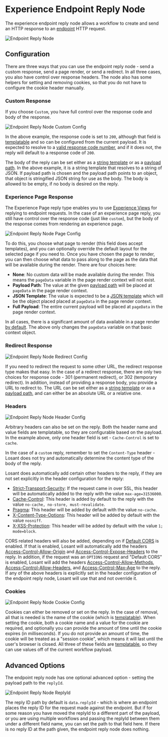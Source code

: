 # Experience Endpoint Reply Node

The experience endpoint reply node allows a workflow to create and send an HTTP response to an [endpoint](/experiences/endpoints/) HTTP request.

![Endpoint Reply Node](/images/workflows/outputs/endpoint-reply-node.png "Endpoint Reply Node")

## Configuration

There are three ways that you can use the endpoint reply node - send a custom response, send a page render, or send a redirect. In all three cases, you also have control over response headers. The node also has some helpers for setting and removing cookies, so that you do not have to configure the cookie header manually.

### Custom Response

If you choose `Custom`, you have full control over the response code and body of the response.

![Endpoint Reply Node Custom Config](/images/workflows/outputs/endpoint-reply-node-custom-config.png "Endpoint Reply Node Custom Config")

In the above example, the response code is set to `200`, although that field is [templatable](/workflows/accessing-payload-data/#string-templates) and so can be configured from the current payload. It is expected to resolve to a [valid response code number](https://en.wikipedia.org/wiki/List_of_HTTP_status_codes), and if it does not, the reply will default to a response code of `200`.

The body of the reply can be set either as a [string template](/workflows/accessing-payload-data/#string-templates) or as a [payload path](/workflows/accessing-payload-data/#payload-paths). In the above example, it is a string template that resolves to a string of JSON. If payload path is chosen and the payload path points to an object, that object is stringified JSON string for use as the body. The body is allowed to be empty, if no body is desired on the reply.

### Experience Page Response

The Experience Page reply type enables you to use [Experience Views](/experience/views/) for replying to endpoint requests. In the case of an experience page reply, you still have control over the response code (just like `custom`), but the body of the response comes from rendering an experience page.

![Endpoint Reply Node Page Config](/images/workflows/outputs/endpoint-reply-node-page-config.png "Endpoint Reply Node Page Config")

To do this, you choose what page to render (this field does accept templates), and you can optionally override the default layout for the selected page if you need to. Once you have chosen the page to render, you can then choose what data to pass along to the page as the data that will be available during the render. There are four choices here:

* **None**: No custom data will be made available during the render. This means the `pageData` variable in the page render context will not exist.
* **Payload Path**: The value at the given [payload path](/workflows/accessing-payload-data/#payload-paths) will be placed at `pageData` in the page render context.
* **JSON Template**: The value is expected to be a [JSON template](/workflows/accessing-payload-data/#json-templates) which will be the object placed placed at `pageData` in the page render context.
* **Full Payload**: The entire current payload will be placed at `pageData` in the page render context.

In all cases, there is a significant amount of data available in a page render [by default](/experiences/views/#data-that-is-always-provided). The above only changes the `pageData` variable on that basic context object.

### Redirect Response

![Endpoint Reply Node Redirect Config](/images/workflows/outputs/endpoint-reply-node-redirect-config.png "Endpoint Reply Node Redirect Config")

If you need to redirect the request to some other URL, the redirect response type makes that easy. In the case of a redirect response, there are only two choices for response code - 301 (permanent redirect), or 302 (temporary redirect). In addition, instead of providing a response body, you provide a URL to redirect to. The URL can be set either as a [string template](/workflows/accessing-payload-data/#string-templates) or as a [payload path](/workflows/accessing-payload-data/#payload-paths), and can either be an absolute URL or a relative one.

### Headers

![Endpoint Reply Node Header Config](/images/workflows/outputs/endpoint-reply-node-header-config.png "Endpoint Reply Node Header Config")

Arbitrary headers can also be set on the reply. Both the header name and value fields are templatable, so they are configurable based on the payload. In the example above, only one header field is set - `Cache-Control` is set to `cache`.

In the case of a `custom` reply, remember to set the `Content-Type` header - Losant does not try and automatically determine the content type of the body of the reply.

Losant does automatically add certain other headers to the reply, if they are not set explicitly in the header configuration for the reply:

* [Strict-Transport-Security](https://developer.mozilla.org/en-US/docs/Web/HTTP/Headers/Strict-Transport-Security): If the request came in over SSL, this header will be automatically added to the reply with the value `max-age=31536000`.
* [Cache-Control](https://developer.mozilla.org/en-US/docs/Web/HTTP/Headers/Cache-Control): This header is added by default to the reply with the value `no-cache, no-store, must-revalidate`.
* [Pragma](https://developer.mozilla.org/en-US/docs/Web/HTTP/Headers/Pragma): This header will be added by default with the value `no-cache`.
* [X-Content-Type-Options](https://developer.mozilla.org/en-US/docs/Web/HTTP/Headers/X-Content-Type-Options): This header will be added by default with the value `nosniff`.
* [X-XSS-Protection](https://developer.mozilla.org/en-US/docs/Web/HTTP/Headers/X-XSS-Protection): This header will be added by default with the value `1; mode=block`.

CORS related headers will also be added, depending on if [Default CORS](/experiences/endpoints/) is enabled. If that is enabled, Losant will automatically add the headers [Access-Control-Allow-Origin](https://developer.mozilla.org/en-US/docs/Web/HTTP/Headers/Access-Control-Allow-Origin) and [Access-Control-Expose-Headers](https://developer.mozilla.org/en-US/docs/Web/HTTP/Headers/Access-Control-Expose-Headers) to the reply. In addition, if the request was an `OPTIONS` request and "Default CORS" is enabled, Losant will add the headers [Access-Control-Allow-Methods](https://developer.mozilla.org/en-US/docs/Web/HTTP/Headers/Access-Control-Allow-Methods), [Access-Control-Allow-Headers](https://developer.mozilla.org/en-US/docs/Web/HTTP/Headers/Access-Control-Allow-Headers), and [Access-Control-Max-Age](https://developer.mozilla.org/en-US/docs/Web/HTTP/Headers/Access-Control-Max-Age) to the reply. If any of the above headers is explicitly set in the header configuration of the endpoint reply node, Losant will use that and not override it.

### Cookies

![Endpoint Reply Node Cookie Config](/images/workflows/outputs/endpoint-reply-node-cookie-config.png "Endpoint Reply Node Cookie Config")

Cookies can either be removed or set on the reply. In the case of removal, all that is needed is the name of the cookie (which is [templatable](/workflows/accessing-payload-data/#string-templates)). When setting the cookie, both a cookie name and a value for the cookie are required, and optionally you can provide the amount of time until the cookie expires (in milliseconds). If you do not provide an amount of time, the cookie will be treated as a "session cookie", which means it will last until the user's browser is closed. All three of these fields are [templatable](/workflows/accessing-payload-data/#string-templates), so they can use values off of the current workflow payload.

## Advanced Options

The endpoint reply node has one optional advanced option - setting the payload path to the `replyId`.

![Endpoint Reply Node ReplyId](/images/workflows/outputs/endpoint-reply-node-replyid.png "Endpoint Reply Node ReplyId")

The reply ID path by default is `data.replyId` - which is where an endpoint places the reply ID for the request made against the endpoint. But if for some reason you have moved the replyId to a different part of the payload, or you are using multiple workflows and passing the replyId between them under a different field name, you can set the path to that field here. If there is no reply ID at the path given, the endpoint reply node does nothing.
